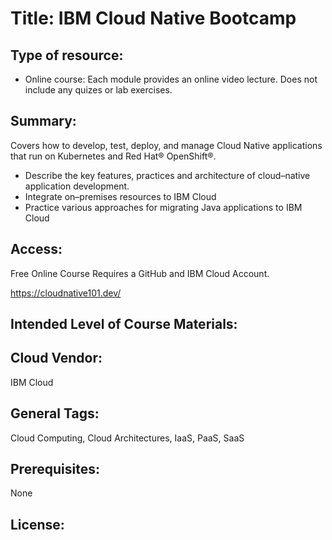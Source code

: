 # Title:   IBM Cloud Native Bootcamp

## Type of resource:
* Online course: 
Each module provides an online video lecture.
Does not include any quizes or lab exercises.


## Summary: 
 Covers how to develop, test, deploy, and manage Cloud Native applications that run on Kubernetes and Red Hat® OpenShift®.
 
* Describe the key features, practices and architecture of cloud–native application development.
* Integrate on–premises resources to IBM Cloud 
* Practice various approaches for migrating Java applications to IBM Cloud

 
## Access: 

Free Online Course
Requires a GitHub and IBM Cloud Account.
   
  https://cloudnative101.dev/

## Intended Level of Course Materials: 
   

##  Cloud Vendor: 
   IBM Cloud

## General Tags: 
   Cloud Computing, Cloud Architectures, IaaS, PaaS, SaaS

## Prerequisites: 
   None

## License: 